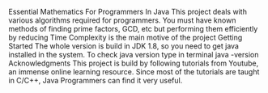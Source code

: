 ﻿Essential Mathematics For Programmers In Java
This project deals with various algorithms required for programmers. You must have known methods of finding prime factors, GCD, etc but performing them efficiently by reducing Time Complexity is the main motive of the project
Getting Started
The whole version is build in JDK 1.8, so you need to get java installed in the system. 
To check java version type in terminal
	java -version
Acknowledgments
This project is build by following tutorials from Youtube, an immense online learning resource.
Since most of the tutorials are taught in C/C++, Java Programmers can find it very useful.

